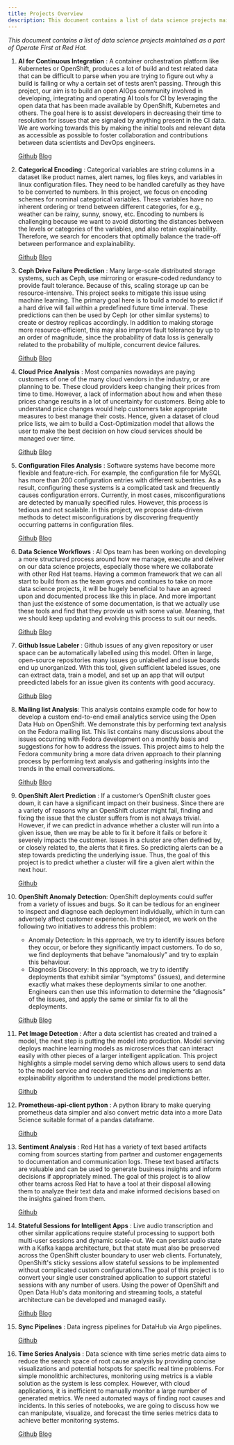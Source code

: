 ```yaml
---
title: Projects Overview
description: This document contains a list of data science projects maintained as a part of Operate First at Red Hat
---
```

_This document contains a list of data science projects maintained as a part of Operate First at Red Hat._

1. **AI for Continuous Integration** : A container orchestration platform like Kubernetes or OpenShift, produces a lot of build and test related data that can be difficult to parse when you are trying to figure out why a build is failing or why a certain set of tests aren’t passing. Through this project, our aim is to build an open AIOps community involved in developing, integrating and operating AI tools for CI by leveraging the open data that has been made available by OpenShift, Kubernetes and others.  The goal here is to assist developers in decreasing their time to resolution for issues that are signaled by anything present in the CI data. We are working towards this by making the initial tools and relevant data as accessible as possible to foster collaboration and contributions between data scientists and DevOps engineers.

    [Github](https://github.com/aicoe-aiops/ocp-ci-analysis)
    [Blog](https://www.operate-first.cloud/data-science/ocp-ci-analysis/)

2. **Categorical Encoding** : Categorical variables are string columns in a dataset like product names, alert names, log files keys, and variables in linux configuration files. They need to be handled carefully as they have to be converted to numbers. In this project, we focus on encoding schemes for nominal categorical variables. These variables have no inherent ordering or trend between different categories, for e.g., weather can be rainy, sunny, snowy, etc. Encoding to numbers is challenging because we want to avoid distorting the distances between the levels or categories of the variables, and also retain explainability. Therefore, we search for encoders that optimally balance the trade-off between performance and explainability.

    [Github](https://github.com/aicoe-aiops/categorical-encoding)
    [Blog](https://www.operate-first.cloud/data-science/categorical-encoding/docs/blog/blog.md)

3. **Ceph Drive Failure Prediction** : Many large-scale distributed storage systems, such as Ceph, use mirroring or erasure-coded redundancy to provide fault tolerance. Because of this, scaling storage up can be resource-intensive. This project seeks to mitigate this issue using machine learning. The primary goal here is to build a model to predict if a hard drive will fail within a predefined future time interval. These predictions can then be used by Ceph (or other similar systems) to create or destroy replicas accordingly. In addition to making storage more resource-efficient, this may also improve fault tolerance by up to an order of magnitude, since the probability of data loss is generally related to the probability of multiple, concurrent device failures.

    [Github](https://github.com/aicoe-aiops/ceph_drive_failure)
    [Blog](https://www.operate-first.cloud/data-science/ceph-drive-failure/docs/blog/hard-drive-failure-prediction-blog.md)

4. **Cloud Price Analysis** : Most companies nowadays are paying customers of one of the many cloud vendors in the industry, or are planning to be. These cloud providers keep changing their prices from time to time. However, a lack of information about how and when these prices change results in a lot of uncertainty for customers. Being able to understand price changes would help customers take appropriate measures to best manage their costs. Hence, given a dataset of cloud price lists, we aim to build a Cost-Optimization model that allows the user to make the best decision on how cloud services should be managed over time.

    [Github](https://github.com/aicoe-aiops/cloud-price-analysis-public)
    [Blog](https://www.operate-first.cloud/data-science/cloud-price-analysis/)


5. **Configuration Files Analysis** : Software systems have become more flexible and feature-rich. For example, the configuration file for MySQL has more than 200 configuration entries with different subentries. As a result, configuring these systems is a complicated task and frequently causes configuration errors. Currently, in most cases, misconfigurations are detected by manually specified rules. However, this process is tedious and not scalable. In this project, we propose data-driven methods to detect misconfigurations by discovering frequently occurring patterns in configuration files.

    [Github](https://github.com/aicoe-aiops/configuration-files-analysis)
    [Blog](https://www.operate-first.cloud/data-science/configuration-files-analysis/docs/blog/configuration-file-analysis-blog.md)

6. **Data Science Workflows** : AI Ops team has been working on developing a more structured process around how we manage, execute and deliver on our data science projects, especially those where we collaborate with other Red Hat teams. Having a common framework that we can all start to build from as the team grows and continues to take on more data science projects, it will be hugely beneficial to have an agreed upon and documented process like this in place. And more important than just the existence of some documentation, is that we actually use these tools and find that they provide us with some value. Meaning, that we should keep updating and evolving this process to suit our needs.

    [Github](https://github.com/aicoe-aiops/data-science-workflows)
    [Blog](https://www.operate-first.cloud/data-science/data-science-workflows/)

16. **Github Issue Labeler** : Github issues of any given repository or user space can be automatically labelled using this model. Often in large, open-source repositories many issues go unlabelled and issue boards end up unorganized. With this tool, given sufficient labeled issues, one can extract data, train a model, and set up an app that will output preedicted labels for an issue given its contents with good accuracy.

    [Github](https://github.com/aicoe-aiops/github-labeler)
    [Blog](https://www.operate-first.cloud/data-science/github-labeler/docs/blog.md)

7. **Mailing list Analysis**: This analysis contains example code for how to develop a custom end-to-end email analytics service using the Open Data Hub on OpenShift. We demonstrate this by performing text analysis on the Fedora mailing list. This list contains many discussions about the issues occurring with Fedora development on a monthly basis and suggestions for how to address the issues. This project aims to help the Fedora community bring a more data driven approach to their planning process by performing text analysis and gathering insights into the trends in the email conversations.

    [Github](https://github.com/aicoe-aiops/mailing-list-analysis-toolkit)
    [Blog](https://www.operate-first.cloud/data-science/mailing-list-analysis/)

8. **OpenShift Alert Prediction** : If a customer’s OpenShift cluster goes down, it can have a significant impact on their business. Since there are a variety of reasons why an OpenShift cluster might fail, finding and fixing the issue that the cluster suffers from is not always trivial. However, if we can predict in advance whether a cluster will run into a given issue, then we may be able to fix it before it fails or before it severely impacts the customer. Issues in a cluster are often defined by, or closely related to, the alerts that it fires. So predicting alerts can be a step towards predicting the underlying issue. Thus, the goal of this project is to predict whether a cluster will fire a given alert within the next hour.

    [Github](https://github.com/aicoe-aiops/ocp-alert-prediction-public)

9. **OpenShift Anomaly Detection**: OpenShift deployments could suffer from a variety of issues and bugs. So it can be tedious for an engineer to inspect and diagnose each deployment individually, which in turn can adversely affect customer experience. In this project, we work on the following two initiatives to address this problem:
    - Anomaly Detection: In this approach, we try to identify issues before they occur, or before they significantly impact customers. To do so, we find deployments that behave “anomalously” and try to explain this behaviour.
    - Diagnosis Discovery: In this approach, we try to identify deployments that exhibit similar “symptoms” (issues), and determine exactly what makes these deployments similar to one another. Engineers can then use this information to determine the “diagnosis” of the issues, and apply the same or similar fix to all the deployments.

    [Github](https://github.com/aicoe-aiops/openshift-anomaly-detection)
    [Blog](https://www.operate-first.cloud/data-science/openshift-anomaly-detection/docs/blog/diagnosis-discovery-blog.md)

10. **Pet Image Detection** : After a data scientist has created and trained a model, the next step is putting the model into production. Model serving deploys machine learning models as microservices that can interact easily with other pieces of a larger intelligent application. This project highlights a simple model serving demo which allows users to send data to the model service and receive predictions and implements an explainability algorithm to understand the model predictions better.

    [Github](https://github.com/aicoe-aiops/pet-image-detection)

11. **Prometheus-api-client python** : A python library to make querying prometheus data simpler and also convert metric data into a more Data Science suitable format of a pandas dataframe.

    [Github](https://github.com/AICoE/prometheus-api-client-python)

12. **Sentiment Analysis** : Red Hat has a variety of text based artifacts coming from sources starting from partner and customer engagements to documentation and communication logs. These text based artifacts are valuable and can be used to generate business insights and inform decisions if appropriately mined. The goal of this project is to allow other teams across Red Hat to have a tool at their disposal allowing them to analyze their text data and make informed decisions based on the insights gained from them.

    [Github](https://github.com/aicoe-aiops/sentiment-analysis-public)

13. **Stateful Sessions for Intelligent Apps** : Live audio transcription and other similar applications require stateful processing to support both multi-user sessions and dynamic scale-out. We can persist audio state with a Kafka kappa architecture, but that state must also be preserved across the OpenShift cluster boundary to user web clients. Fortunately, OpenShift's sticky sessions allow stateful sessions to be implemented without complicated custom configurations.The goal of this project is to convert your single user constrained application to support stateful sessions with any number of users. Using the power of OpenShift and Open Data Hub's data monitoring and streaming tools, a stateful architecture can be developed and managed easily.

    [Github](https://github.com/Gkrumbach07/audio-decoder-demo)
    [Blog](https://www.operate-first.cloud/data-science/stateful-sessions-for-intelligent-apps/docs/blog.md)

14. **Sync Pipelines** : Data ingress pipelines for DataHub via Argo pipelines.

    [Github](https://github.com/aicoe-aiops/sync-pipelines)

15. **Time Series Analysis** : Data science with time series metric data aims to reduce the search space of root cause analysis by providing concise visualizations and potential hotspots for specific real time problems. For simple monolithic architectures, monitoring using metrics is a viable solution as the system is less complex. However, with cloud applications, it is inefficient to manually monitor a large number of generated metrics. We need automated ways of finding root causes and incidents. In this series of notebooks, we are going to discuss how we can manipulate, visualize, and forecast the time series metrics data to achieve better monitoring systems.

    [Github](https://github.com/aicoe-aiops/time-series)
    [Blog](https://www.operate-first.cloud/data-science/time-series/)

